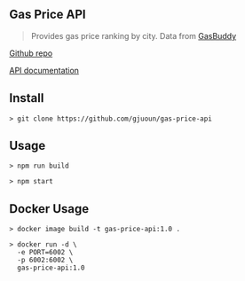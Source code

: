 ## Gas Price API

> Provides gas price ranking by city. Data from [GasBuddy](https://www.gasbuddy.com/) 

[Github repo](https://github.com/gjuoun/gas-price-api)

[API documentation](https://stoplight.io/p/docs/gh/gjuoun/gas-price-api)

## Install

    > git clone https://github.com/gjuoun/gas-price-api

## Usage

    > npm run build

    > npm start

## Docker Usage

    > docker image build -t gas-price-api:1.0 .

    > docker run -d \
      -e PORT=6002 \
      -p 6002:6002 \
      gas-price-api:1.0


